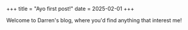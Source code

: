 +++
title = "Ayo first post!"
date = 2025-02-01
+++

Welcome to Darren's blog, where you'd find anything that interest me!
